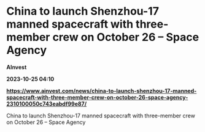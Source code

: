 # China to launch Shenzhou-17 manned spacecraft with three-member crew on October 26 – Space Agency
**AInvest**

**2023-10-25 04:10**

**https://www.ainvest.com/news/china-to-launch-shenzhou-17-manned-spacecraft-with-three-member-crew-on-october-26-space-agency-2310100050c743eabdf99e87/**

China to launch Shenzhou-17 manned spacecraft with three-member crew on October 26 – Space Agency